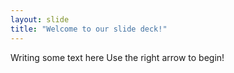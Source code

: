 ```yaml
---
layout: slide
title: "Welcome to our slide deck!"
---
```

Writing some text here
Use the right arrow to begin!
